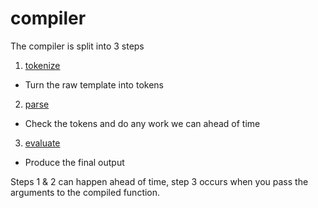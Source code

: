 # compiler
The compiler is split into 3 steps

 1. [tokenize](tokenize)
   * Turn the raw template into tokens
 2. [parse](parse)
   * Check the tokens and do any work we can ahead of time
 3. [evaluate](evaluate)
   * Produce the final output

Steps 1 & 2 can happen ahead of time, step 3 occurs when you pass the arguments to the compiled function.


